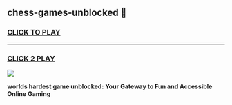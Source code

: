 
## chess-games-unblocked 👋
<h3>
<a href="https://premium.freeplayer.one?title=chess-games-unblocked&ref=14F">CLICK TO PLAY</a></h3>
<hr>

<h3>
<a href="https://premium.freeplayer.one?title=chess-games-unblocked&ref=14F">CLICK 2 PLAY</a>
  
</h3>

<a href="https://premium.freeplayer.one?title=chess-games-unblocked&ref=12F/"><img src="https://clearcache.store/games.png"></a>


**worlds hardest game unblocked: Your Gateway to Fun and Accessible Online Gaming**
